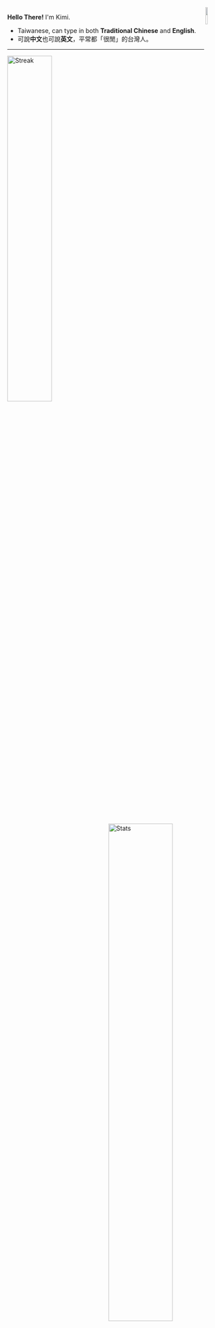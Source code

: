 <img align="right" width="10%" src="https://s3.getstickerpack.com/storage/uploads/sticker-pack/hutao/sticker_6.png?6baaddef7714bd996775ff3b50fa7bee&d=200x200">

**Hello There!** I'm Kimi.
- Taiwanese, can type in both **Traditional Chinese** and **English**.
- 可說**中文**也可說**英文**，平常都「很閒」的台灣人。

---
</p>
  <img align="left" width= "45%" src="https://github-readme-streak-stats.herokuapp.com/?user=Kimi898246&theme=dracula" alt="Streak" />
  <img align="right" width= "54%" src="https://github-readme-stats.vercel.app/api?username=Kimi898246&count_private=true&show_icons=true&line_height=20&show_icons=true&theme=dracula" alt="Stats" />
  <img align="center" width= "100%" src="https://github-readme-stats.vercel.app/api/top-langs/?username=Kimi898246&layout=compact&langs_count=8&card_width=445&show_icons=true&theme=dracula" alt="labgs" />
</p>

</p>
<p align="center">
 <img src="https://activity-graph.herokuapp.com/graph?username=Kimi898246&theme=rogue" align="center" alt="Github Activity" />
</p>

</p>
 <p align="center">
 <img align="left" height="235px" width= "50%" src="https://lanyard.cnrad.dev/api/325290687698567168" alt="Discord Status"> <!--kimi-->
 <img align="right" height="235px" width= "50%" src="https://lanyard.cnrad.dev/api/252090676068614145" alt="Discord Status"> <!--magi-->
</p>

